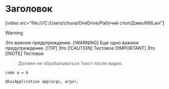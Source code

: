 # Заголовок
[video src="file:///C:/Users/chuva/OneDrive/Рабочий стол/Дэмо/666.avi"]
> [!WARNING]
> Это важное предупреждение.
> [!WARNING]
> Еще одно важное предупреждение.
> [!TIP]
> Это
> [!CAUTION]
> Тестовое
> [!IMPORTANT]
> Это
> [!NOTE]
> Тестовое

> Должен не обрабатываться
Текст после видео.

`code a = b`

```
QGuiApplication app(argc, argv);
```